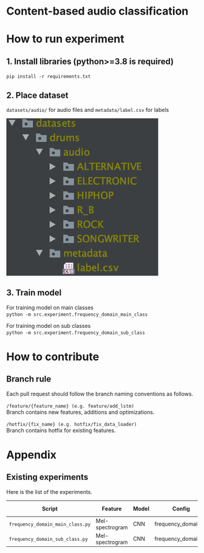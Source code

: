 # Content-based audio classification

# How to run experiment
## 1. Install libraries (python>=3.8 is required)
`pip install -r requirements.txt`

## 2. Place dataset
`datasets/audio/` for audio files and
`metadata/label.csv` for labels

![alt text](assets/dataset.png)

## 3. Train model
For training model on main classes  
`python -m src.experiment.frequency_domain_main_class`  

For training model on sub classes  
`python -m src.experiment.frequency_domain_sub_class`

# How to contribute
## Branch rule
Each pull request should follow the branch naming conventions as follows.

`/feature/{feature_name} (e.g. feature/add_lstm)`  
Branch contains new features, additions and optimizations.

`/hotfix/{fix_name} (e.g. hotfix/fix_data_loader)`  
Branch contains hotfix for existing features.


# Appendix
## Existing experiments
Here is the list of the experiments.

| Script                                     | Feature           | Model | Config               | Test Accuracy |  
| -------------------------------------------| ----------------  | ----- | -------------------- | ------------- | 
| `frequency_domain_main_class.py`           | Mel-spectrogram   | CNN   | frequency_domain.ini | |
| `frequency_domain_sub_class.py`            | Mel-spectrogram   | CNN   | frequency_domain.ini | |
